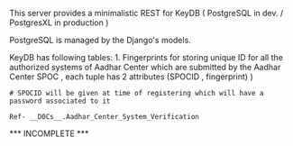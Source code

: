 This server provides a minimalistic REST for KeyDB ( PostgreSQL in dev. / PostgresXL in production )

PostgreSQL is managed by the Django's models.

KeyDB has following tables:
	1. Fingerprints for storing unique ID for all the authorized systems of Aadhar Center which are submitted by the Aadhar Center SPOC , each tuple has 2 attributes (SPOCID , fingerprint) )

	# SPOCID will be given at time of registering which will have a password associated to it

	Ref- __D0Cs__.Aadhar_Center_System_Verification

*** INCOMPLETE ***
